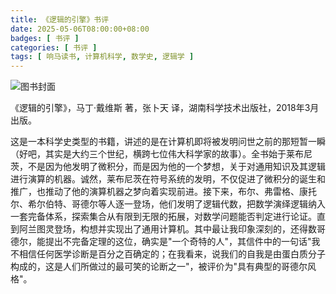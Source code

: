 ```yaml
---
title: 《逻辑的引擎》书评
date: 2025-05-06T08:00:00+08:00
badges: [ 书评 ]
categories: [ 书评 ]
tags: [ 响马读书, 计算机科学, 数学史, 逻辑学 ]
---
```


<div class="p-3 text-center">
  <img class="img-fluid" src="/images/2025/0506/book-cover.png" alt="图书封面">
</div>

《逻辑的引擎》，马丁·戴维斯 著，张卜天 译，湖南科学技术出版社，2018年3月出版。

这是一本科学史类型的书籍，讲述的是在计算机即将被发明问世之前的那短暂一瞬（好吧，其实是大约三个世纪，横跨七位伟大科学家的故事）。全书始于莱布尼茨，不是因为他发明了微积分，而是因为他的一个梦想，关于对通用知识及其逻辑进行演算的机器。诚然，莱布尼茨在符号系统的发明，不仅促进了微积分的诞生和推广，也推动了他的演算机器之梦向着实现前进。接下来，布尔、弗雷格、康托尔、希尔伯特、哥德尔等人逐一登场，他们发明了逻辑代数，把数学演绎逻辑纳入一套完备体系，探索集合从有限到无限的拓展，对数学问题能否判定进行论证。直到阿兰图灵登场，构想并实现出了通用计算机。其中最让我印象深刻的，还得数哥德尔，能提出不完备定理的这位，确实是"一个奇特的人"，其信件中的一句话"我不相信任何医学诊断是百分之百确定的；在我看来，说我们的自我是由蛋白质分子构成的，这是人们所做过的最可笑的论断之一"，被评价为"具有典型的哥德尔风格"。
